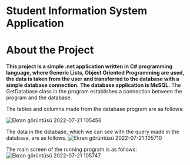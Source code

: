 # Student Information System Application
# About the Project
  **This project is a simple .net application written in C# programming language, where Generic Lists, Object Oriented Programming are used, the data is taken from the user and transferred to the database with a simple database connection.**
  **The database application is MsSQL.** The GetDatabase class in the program establishes a connection between the program and the database.
  
  The tables and columns made from the database program are as follows:

 ![Ekran görüntüsü 2022-07-21 105456](https://user-images.githubusercontent.com/108349525/180166069-cc9a4785-8f83-47b8-920d-ee13a95a84e6.png)

  The data in the database, which we can see with the query made in the database, are as follows.
  ![Ekran görüntüsü 2022-07-21 105710](https://user-images.githubusercontent.com/108349525/180166143-af17f7e6-369e-4de3-a712-02f846110e7a.png)

  The main screen of the running program is as follows:
  ![Ekran görüntüsü 2022-07-21 105747](https://user-images.githubusercontent.com/108349525/180166180-587d9475-7aaa-4dd2-9bd9-4c5c145ee17b.png)

